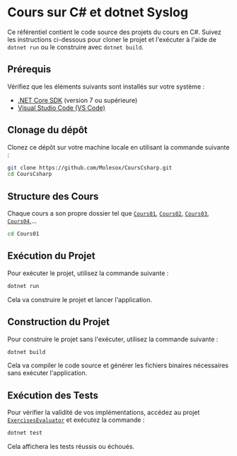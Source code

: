   
# Cours sur C# et dotnet Syslog

Ce référentiel contient le code source des projets du cours en C#. Suivez les instructions ci-dessous pour cloner le projet et l'exécuter à l'aide de `dotnet run` ou le construire avec `dotnet build`.

## Prérequis

Vérifiez que les éléments suivants sont installés sur votre système :

- [.NET Core SDK](https://dotnet.microsoft.com/download) (version 7 ou supérieure)
- [Visual Studio Code (VS Code)](https://code.visualstudio.com/)

## Clonage du dépôt

Clonez ce dépôt sur votre machine locale en utilisant la commande suivante :

```bash
git clone https://github.com/Molesox/CoursCsharp.git
cd CoursCsharp
```

## Structure des Cours

Chaque cours a son propre dossier tel que [`Cours01`](Cours01/), [`Cours02`](Cours02/), [`Cours03`](Cours03/),  [`Cours04`](Cours04/Readme.md),...

```bash
cd Cours01
```

## Exécution du Projet

Pour exécuter le projet, utilisez la commande suivante :

```bash
dotnet run
```

Cela va construire le projet et lancer l'application.

## Construction du Projet

Pour construire le projet sans l'exécuter, utilisez la commande suivante :

```bash
dotnet build
```

Cela va compiler le code source et générer les fichiers binaires nécessaires sans exécuter l'application.

## Exécution des Tests

Pour vérifier la validité de vos implémentations, accédez au projet [`ExercisesEvaluator`](ExercisesEvaluator/) et exécutez la commande :

```bash
dotnet test
```

Cela affichera les tests réussis ou échoués.